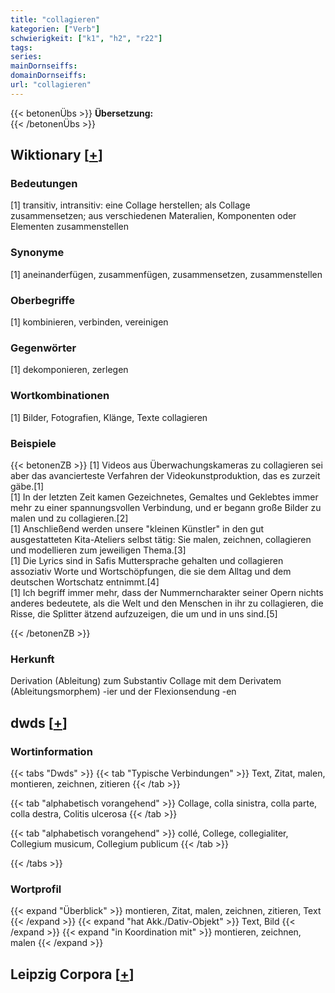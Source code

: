 ```yaml
---
title: "collagieren"
kategorien: ["Verb"]
schwierigkeit: ["k1", "h2", "r22"]
tags:
series:
mainDornseiffs:
domainDornseiffs:
url: "collagieren"
---
```


{{< betonenÜbs >}}
**Übersetzung:**  
{{< /betonenÜbs >}}

## Wiktionary [[+](https://de.wiktionary.org/wiki/collagieren)]

### Bedeutungen
[1] transitiv, intransitiv: eine Collage herstellen; als Collage zusammensetzen; aus verschiedenen Materalien, Komponenten oder Elementen zusammenstellen  

### Synonyme
[1] aneinanderfügen, zusammenfügen, zusammensetzen, zusammenstellen  

### Oberbegriffe
[1] kombinieren, verbinden, vereinigen  

### Gegenwörter
[1] dekomponieren, zerlegen  

### Wortkombinationen
[1] Bilder, Fotografien, Klänge, Texte collagieren  

### Beispiele
{{< betonenZB >}}
[1] Videos aus Überwachungskameras zu collagieren sei aber das avancierteste Verfahren der Videokunstproduktion, das es zurzeit gäbe.[1]  
[1] In der letzten Zeit kamen Gezeichnetes, Gemaltes und Geklebtes immer mehr zu einer spannungsvollen Verbindung, und er begann große Bilder zu malen und zu collagieren.[2]  
[1] Anschließend werden unsere "kleinen Künstler" in den gut ausgestatteten Kita-Ateliers selbst tätig: Sie malen, zeichnen, collagieren und modellieren zum jeweiligen Thema.[3]  
[1] Die Lyrics sind in Safis Muttersprache gehalten und collagieren assoziativ Worte und Wortschöpfungen, die sie dem Alltag und dem deutschen Wortschatz entnimmt.[4]  
[1] Ich begriff immer mehr, dass der Nummerncharakter seiner Opern nichts anderes bedeutete, als die Welt und den Menschen in ihr zu collagieren, die Risse, die Splitter ätzend aufzuzeigen, die um und in uns sind.[5]  

{{< /betonenZB >}}
### Herkunft
Derivation (Ableitung) zum Substantiv Collage mit dem Derivatem (Ableitungsmorphem) -ier und der Flexionsendung -en  



## dwds [[+](https://www.dwds.de/wb/collagieren)]

### Wortinformation
{{< tabs "Dwds" >}}
{{< tab "Typische Verbindungen" >}}
Text, Zitat, malen, montieren, zeichnen, zitieren
{{< /tab >}}

{{< tab "alphabetisch vorangehend" >}}
Collage, colla sinistra, colla parte, colla destra, Colitis ulcerosa
{{< /tab >}}

{{< tab "alphabetisch vorangehend" >}}
collé, College, collegialiter, Collegium musicum, Collegium publicum
{{< /tab >}}

{{< /tabs >}}

### Wortprofil
{{< expand "Überblick" >}} montieren, Zitat, malen, zeichnen, zitieren, Text {{< /expand >}}
{{< expand "hat Akk./Dativ-Objekt" >}} Text, Bild {{< /expand >}}
{{< expand "in Koordination mit" >}} montieren, zeichnen, malen {{< /expand >}}

## Leipzig Corpora [[+](https://corpora.uni-leipzig.de/en/res?word=collagieren&corpusId=deu_newscrawl-public_2018)]

